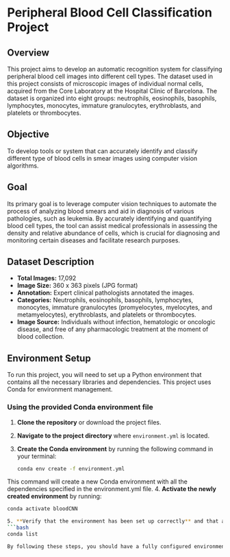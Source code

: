 # Peripheral Blood Cell Classification Project

## Overview
This project aims to develop an automatic recognition system for classifying peripheral blood cell images into different cell types. The dataset used in this project consists of microscopic images of individual normal cells, acquired from the Core Laboratory at the Hospital Clinic of Barcelona. The dataset is organized into eight groups: neutrophils, eosinophils, basophils, lymphocytes, monocytes, immature granulocytes, erythroblasts, and platelets or thrombocytes.

## Objective
To develop tools or system that can accurately identify and classify different type of blood cells in smear images using computer vision algorithms. 

## Goal
Its primary goal is to leverage computer vision techniques to automate the process of analyzing blood smears and aid in diagnosis of various pathologies, such as leukemia. By accurately identifying and quantifying blood cell types, the tool can assist medical professionals in assessing the density and relative abundance of cells, which is crucial for diagnosing and monitoring certain diseases and facilitate research purposes.

## Dataset Description
- **Total Images:** 17,092
- **Image Size:** 360 x 363 pixels (JPG format)
- **Annotation:** Expert clinical pathologists annotated the images.
- **Categories:** Neutrophils, eosinophils, basophils, lymphocytes, monocytes, immature granulocytes (promyelocytes, myelocytes, and metamyelocytes), erythroblasts, and platelets or thrombocytes.
- **Image Source:** Individuals without infection, hematologic or oncologic disease, and free of any pharmacologic treatment at the moment of blood collection.

## Environment Setup
To run this project, you will need to set up a Python environment that contains all the necessary libraries and dependencies. This project uses Conda for environment management.

### Using the provided Conda environment file
1. **Clone the repository** or download the project files.
2. **Navigate to the project directory** where `environment.yml` is located.
3. **Create the Conda environment** by running the following command in your terminal:

   ```bash
   conda env create -f environment.yml

This command will create a new Conda environment with all the dependencies specified in the environment.yml file.
4. **Activate the newly created environment** by running:
   ```bash
   conda activate bloodCNN

5. **Verify that the environment has been set up correctly** and that all dependencies are installed by running:
   ```bash
   conda list
   
By following these steps, you should have a fully configured environment ready to run the project scripts.